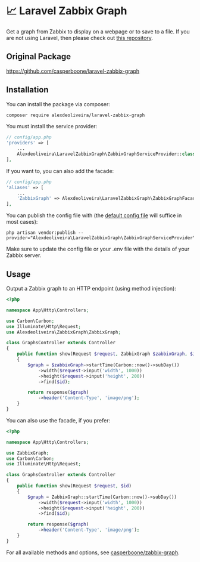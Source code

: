 # 📈 Laravel Zabbix Graph

Get a graph from Zabbix to display on a webpage or to save to a file. If you are not using Laravel, then please check out [this repository](https://github.com/casperboone/zabbix-graph). 

## Original Package
https://github.com/casperboone/laravel-zabbix-graph

## Installation
You can install the package via composer:

```bash
composer require alexdeoliveira/laravel-zabbix-graph
```

You must install the service provider:
```php
// config/app.php
'providers' => [
    ...
    Alexdeoliveira\LaravelZabbixGraph\ZabbixGraphServiceProvider::class,
],
```

If you want to, you can also add the facade:
```php
// config/app.php
'aliases' => [
    ...
    'ZabbixGraph' => Alexdeoliveira\LaravelZabbixGraph\ZabbixGraphFacade::class,
],
```
You can publish the config file with (the [default config file](https://github.com/alexdeoliveira/laravel-zabbix-graph/blob/master/config/zabbixgraph.php) will suffice in most cases):
```
php artisan vendor:publish --provider="Alexdeoliveira\LaravelZabbixGraph\ZabbixGraphServiceProvider"
```
Make sure to update the config file or your .env file with the details of your Zabbix server.

## Usage
Output a Zabbix graph to an HTTP endpoint (using method injection):
```php
<?php

namespace App\Http\Controllers;

use Carbon\Carbon;
use Illuminate\Http\Request;
use Alexdeoliveira\ZabbixGraph\ZabbixGraph;

class GraphsController extends Controller
{
    public function show(Request $request, ZabbixGraph $zabbixGraph, $id)
    {
        $graph = $zabbixGraph->startTime(Carbon::now()->subDay())
            ->width($request->input('width', 1000))
            ->height($request->input('height', 200))
            ->find($id);

        return response($graph)
            ->header('Content-Type', 'image/png');
    }
}
```

You can also use the facade, if you prefer:
```php
<?php

namespace App\Http\Controllers;

use ZabbixGraph;
use Carbon\Carbon;
use Illuminate\Http\Request;

class GraphsController extends Controller
{
    public function show(Request $request, $id)
    {
        $graph = ZabbixGraph::startTime(Carbon::now()->subDay())
            ->width($request->input('width', 1000))
            ->height($request->input('height', 200))
            ->find($id);

        return response($graph)
            ->header('Content-Type', 'image/png');
    }
}
```

For all available methods and options, see [casperboone/zabbix-graph](https://github.com/casperboone/zabbix-graph).